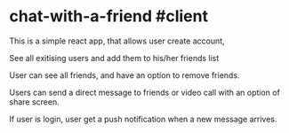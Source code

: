 # chat-with-a-friend #client

This is a simple react app, that allows user create account, 

See all exitising users and add them to his/her friends list

User can see all friends, and have an option to remove friends. 

Users can send a direct message to friends or video call with an option of share screen.

If user is login, user get a push notification when a new message arrives.
